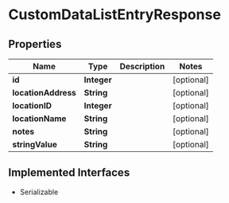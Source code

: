 

# CustomDataListEntryResponse


## Properties

| Name | Type | Description | Notes |
|------------ | ------------- | ------------- | -------------|
|**id** | **Integer** |  |  [optional] |
|**locationAddress** | **String** |  |  [optional] |
|**locationID** | **Integer** |  |  [optional] |
|**locationName** | **String** |  |  [optional] |
|**notes** | **String** |  |  [optional] |
|**stringValue** | **String** |  |  [optional] |


## Implemented Interfaces

* Serializable


